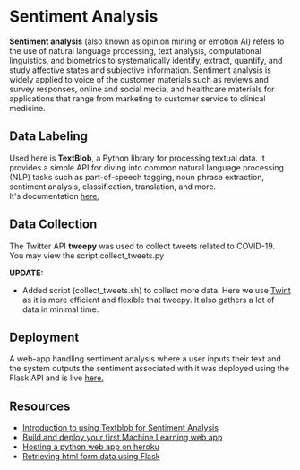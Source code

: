 # **Sentiment Analysis**

**Sentiment analysis** (also known as opinion mining or emotion AI) refers to the use of natural language processing, text analysis, computational linguistics, and biometrics to systematically identify, extract, quantify, and study affective states and subjective information. Sentiment analysis is widely applied to voice of the customer materials such as reviews and survey responses, online and social media, and healthcare materials for applications that range from marketing to customer service to clinical medicine.

## **Data Labeling**
Used here is **TextBlob**, a Python library for processing textual data. It provides a simple API for diving into common natural language processing (NLP) tasks such as part-of-speech tagging, noun phrase extraction, sentiment analysis, classification, translation, and more.  
It's documentation [here.](https://textblob.readthedocs.io/en/dev/index.html)

## **Data Collection**

The Twitter API **tweepy** was used to collect tweets related to COVID-19.  
You may view the script collect_tweets.py

**UPDATE:**  
- Added script (collect_tweets.sh) to collect more data. Here we use [Twint](https://github.com/twintproject/twint) as it is more efficient and flexible that tweepy. It also gathers a lot of data in minimal time.

## **Deployment**
A web-app handling sentiment analysis where a user inputs their text and the system outputs the sentiment associated with it was deployed using the Flask API and is live [here.](https://sentlysis.herokuapp.com/)

## **Resources**

- [Introduction to using Textblob for Sentiment Analysis](https://towardsdatascience.com/having-fun-with-textblob-7e9eed783d3f)
- [Build and deploy your first Machine Learning web app](https://towardsdatascience.com/build-and-deploy-your-first-machine-learning-web-app-e020db344a99)
- [Hosting a python web app on heroku](https://dev.to/towernter/hosting-a-python-django-web-application-on-heroku-2i48)
- [Retrieving html form data using Flask](https://www.geeksforgeeks.org/retrieving-html-from-data-using-flask/)
